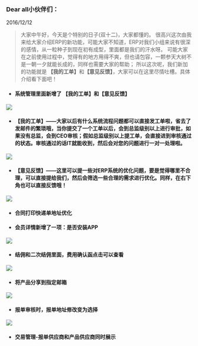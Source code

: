 ﻿<link href="/css/erp_docs.css?v=@ViewBag.Version" rel="stylesheet" />

### Dear all小伙伴们：
2016/12/12
>大家中午好，今天是个特别的日子(双十二)，大家都懂的。
很高兴这次由我来给大家介绍ERP的新功能，可能大家不知道，ERP对我们小组来说有很深的感情，从一粒种子到现在初有成型，里面都是我们的汗水呀。
可能大家在之前使用过程中，觉得有的地方用得不爽，但也请包容，一颗参天大树不是一朝一夕就能长成的，同样也需要大家的帮助；
所以这次呢，我们新加的功能就是<b class="colred"> 【我的工单】</b>和<b class="colred">【意见反馈】</b>，大家可以在这里尽情吐槽。具体介绍看下面吧！

- #### 系统管理里面新增了 【我的工单】和【意见反馈】
<img src="/version/v1/images/001.jpg" />

- #### 【我的工单】——大家以后有什么系统流程问题都可以直接发工单啦，省去了发邮件的繁琐哦，<b class="colred">当你提交了一个工单以后，会到总监级别以上进行审批，如果没有总监，会到CEO审核；假如总监级别以上提工单，会直接进到审核通过的状态。</b>审核通过的话IT就能收到，然后会对您的问题进行一对一处理啦。
<img src="/version/v1/images/002.jpg" />

- #### 【意见反馈】——这里可以提一些对ERP系统的优化问题，要是觉得哪里不合理，可以直接提给我们，然后会筛选一些合理的需求进行优化。同样，在右下角也可以直接反馈哦！
<img src="/version/v1/images/003.jpg" />

- #### 合同打印快递单地址优化

- #### 会员详情新增了一项：是否安装APP
<img src="/version/v1/images/004.jpg" />

- #### 结佣和二次结佣里面，费用确认函点击可以查看
<img src="/version/v1/images/005.jpg" />

- #### 将产品分享到指定邮箱
<img src="/version/v1/images/006.jpg" />

- #### 报单审核时，报单地址修改变为选择
<img src="/version/v1/images/007.jpg" />

- #### 交易管理-报单供应商和产品供应商同时展示 
